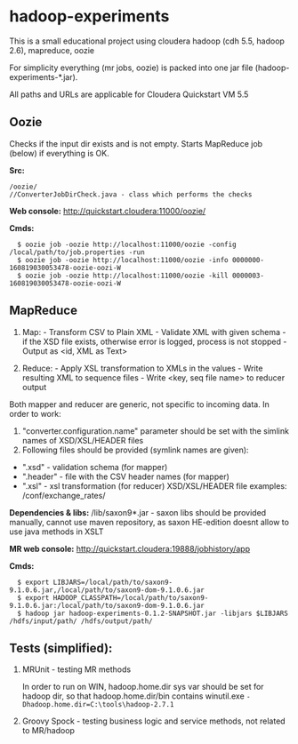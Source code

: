 # hadoop-experiments

This is a small educational project using cloudera hadoop (cdh 5.5, hadoop 2.6), mapreduce, oozie

For simplicity everything (mr jobs, oozie) is packed into one jar file (hadoop-experiments-*.jar).

All paths and URLs are applicable for Cloudera Quickstart VM 5.5

## Oozie

  Checks if the input dir exists and is not empty. Starts MapReduce job (below) if everything is OK.

  **Src:**
```
/oozie/
//ConverterJobDirCheck.java - class which performs the checks
```

  **Web console:** http://quickstart.cloudera:11000/oozie/

  **Cmds:**
```
  $ oozie job -oozie http://localhost:11000/oozie -config /local/path/to/job.properties -run
  $ oozie job -oozie http://localhost:11000/oozie -info 0000000-160819030053478-oozie-oozi-W
  $ oozie job -oozie http://localhost:11000/oozie -kill 0000003-160819030053478-oozie-oozi-W
```

## MapReduce

  1. Map:
    - Transform CSV to Plain XML 
    - Validate XML with given schema - if the XSD file exists, otherwise error is logged, process is not stopped
    - Output as <id, XML as Text>

  2. Reduce:
    - Apply XSL transformation to XMLs in the values
    - Write resulting XML to sequence files
    - Write <key, seq file name> to reducer output
  

Both mapper and reducer are generic, not specific to incoming data. In order to work:
  1. "converter.configuration.name" parameter should be set with the simlink names of XSD/XSL/HEADER files
  2. Following files should be provided (symlink names are given):
   - "<conf name>.xsd" - validation schema (for mapper)
   - "<conf name>.header" - file with the CSV header names (for mapper)
   - "<conf name>.xsl" - xsl transformation (for reducer)
   XSD/XSL/HEADER file examples: /conf/exchange_rates/
   
  **Dependencies & libs:**
  /lib/saxon9*.jar - saxon libs should be provided manually, cannot use maven repository, as saxon HE-edition doesnt allow to use java methods in XSLT

  **MR web console:** http://quickstart.cloudera:19888/jobhistory/app
  
  **Cmds:**
```
  $ export LIBJARS=/local/path/to/saxon9-9.1.0.6.jar,/local/path/to/saxon9-dom-9.1.0.6.jar
  $ export HADOOP_CLASSPATH=/local/path/to/saxon9-9.1.0.6.jar:/local/path/to/saxon9-dom-9.1.0.6.jar
  $ hadoop jar hadoop-experiments-0.1.2-SNAPSHOT.jar -libjars $LIBJARS  /hdfs/input/path/ /hdfs/output/path/
```

## Tests (simplified):
 1. MRUnit - testing MR methods

    In order to run on WIN, hadoop.home.dir sys var should be set for hadoop dir, so that hadoop.home.dir/bin contains winutil.exe
    `-Dhadoop.home.dir=C:\tools\hadoop-2.7.1`
    
 2. Groovy Spock - testing business logic and service methods, not related to MR/hadoop 
